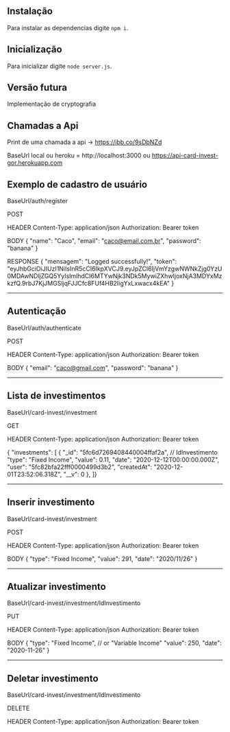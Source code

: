 ## Instalação

Para instalar as dependencias digite `npm i`.

## Inicialização

Para inicializar digite `node server.js`.

## Versão futura

Implementação de cryptografia

## Chamadas a Api

Print de uma chamada a api -> https://ibb.co/9sDbNZd

BaseUrl local ou heroku = http://localhost:3000 ou https://api-card-invest-gor.herokuapp.com

## Exemplo de cadastro de usuário

BaseUrl/auth/register

POST

HEADER
Content-Type: application/json
Authorization: Bearer token

BODY
{
	"name": "Caco",
	"email": "caco@email.com.br",
	"password": "banana"
}

RESPONSE
{
  "mensagem": "Logged successfully!",
  "token": "eyJhbGciOiJIUzI1NiIsInR5cCI6IkpXVCJ9.eyJpZCI6IjVmYzgwNWNkZjg0YzU0MDAwNDljZGQ5YyIsImlhdCI6MTYwNjk3NDk5MywiZXhwIjoxNjA3MDYxMzkzfQ.9rbJ7KjJMGSljqFJJCfc8FUf4HB2IigYxLxwacx4kEA"
}

--------------------------------------------------

## Autenticação

BaseUrl/auth/authenticate

POST

HEADER
Content-Type: application/json
Authorization: Bearer token

BODY
{
	"email": "caco@gmail.com",
	"password": "banana"
}

--------------------------------------------------

## Lista de investimentos
BaseUrl/card-invest/investment

GET

HEADER
Content-Type: application/json
Authorization: Bearer token

{
  "investments": [
    {
      "_id": "5fc6d7269408440004ffaf2a", // IdInvestimento
      "type": "Fixed Income",
      "value": 0.11,
      "date": "2020-12-12T00:00:00.000Z",
      "user": "5fc82bfa22fff0000499d3b2",
      "createdAt": "2020-12-01T23:52:06.318Z",
      "__v": 0
    },
  ]}
    

--------------------------------------------------

## Inserir investimento
BaseUrl/card-invest/investment

POST

HEADER
Content-Type: application/json
Authorization: Bearer token

BODY
{
	"type": "Fixed Income",
	"value": 291,
	"date": "2020/11/26"
}

-------------------------------------------

## Atualizar investimento
BaseUrl/card-invest/investment/IdInvestimento

PUT

HEADER
Content-Type: application/json
Authorization: Bearer token

BODY
{
	"type": "Fixed Income", // or  "Variable Income"
	"value": 250,
	"date": "2020-11-26"
}

-----------------------------------------------

## Deletar investimento
BaseUrl/card-invest/investment/IdInvestimento

DELETE

HEADER
Content-Type: application/json
Authorization: Bearer token


